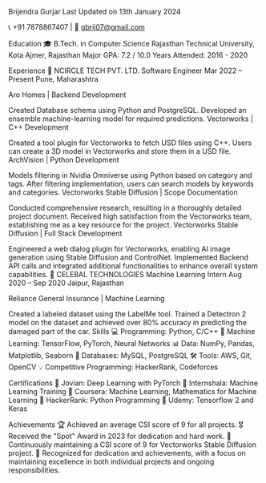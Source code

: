 Brijendra Gurjar
Last Updated on 13th January 2024

📞 +91 7878867407 | 📧 gbrij07@gmail.com

Education
🎓 B.Tech. in Computer Science
Rajasthan Technical University, Kota
Ajmer, Rajasthan
Major GPA: 7.2 / 10.0
Years Attended: 2016 - 2020

Experience
🚀 NCIRCLE TECH PVT. LTD.
Software Engineer
Mar 2022 – Present
Pune, Maharashtra

Aro Homes | Backend Development

Created Database schema using Python and PostgreSQL.
Developed an ensemble machine-learning model for required predictions.
Vectorworks | C++ Development

Created a tool plugin for Vectorworks to fetch USD files using C++.
Users can create a 3D model in Vectorworks and store them in a USD file.
ArchVision | Python Development

Models filtering in Nvidia Omniverse using Python based on category and tags.
After filtering implementation, users can search models by keywords and categories.
Vectorworks Stable Diffusion | Scope Documentation

Conducted comprehensive research, resulting in a thoroughly detailed project document.
Received high satisfaction from the Vectorworks team, establishing me as a key resource for the project.
Vectorworks Stable Diffusion | Full Stack Development

Engineered a web dialog plugin for Vectorworks, enabling AI image generation using Stable Diffusion and ControlNet.
Implemented Backend API calls and integrated additional functionalities to enhance overall system capabilities.
🚀 CELEBAL TECHNOLOGIES
Machine Learning Intern
Aug 2020 – Sep 2020
Jaipur, Rajasthan

Reliance General Insurance | Machine Learning

Created a labeled dataset using the LabelMe tool.
Trained a Detectron 2 model on the dataset and achieved over 80% accuracy in predicting the damaged part of the car.
Skills
💻 Programming: Python, C/C++
🧠 Machine Learning: TensorFlow, PyTorch, Neural Networks
📊 Data: NumPy, Pandas, Matplotlib, Seaborn
💾 Databases: MySQL, PostgreSQL
🛠️ Tools: AWS, Git, OpenCV
💡 Competitive Programming: HackerRank, Codeforces

Certifications
📜 Jovian: Deep Learning with PyTorch
📜 Internshala: Machine Learning Training
📜 Coursera: Machine Learning, Mathematics for Machine Learning
📜 HackerRank: Python Programming
📜 Udemy: Tensorflow 2 and Keras

Achievements
🏆 Achieved an average CSI score of 9 for all projects.
🎖️ Received the "Spot" Award in 2023 for dedication and hard work.
🌟 Continuously maintaining a CSI score of 9 for Vectorworks Stable Diffusion project.
👏 Recognized for dedication and achievements, with a focus on maintaining excellence in both individual projects and ongoing responsibilities.

